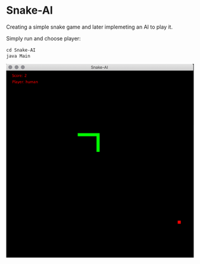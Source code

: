 # Snake-AI
Creating a simple snake game and later implemeting an AI to play it.

Simply run and choose player:
```
cd Snake-AI
java Main 

```

![alt text](https://github.com/unobatbayar/Snake-AI/blob/master/Images/human%20player.png)
